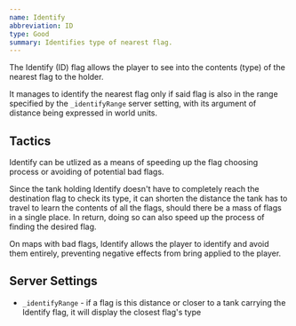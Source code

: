 ```yaml
---
name: Identify
abbreviation: ID
type: Good
summary: Identifies type of nearest flag.
---
```


The Identify (ID) flag allows the player to see into the contents (type) of the nearest flag to the holder.

It manages to identify the nearest flag only if said flag is also in the range specified by the `_identifyRange` server setting, with its argument of distance being expressed in world units.

## Tactics

Identify can be utlized as a means of speeding up the flag choosing process or avoiding of potential bad flags.

Since the tank holding Identify doesn't have to completely reach the destination flag to check its type, it can shorten the distance the tank has to travel to learn the contents of all the flags, should there be a mass of flags in a single place. In return, doing so can also speed up the process of finding the desired flag.

On maps with bad flags, Identify allows the player to identify and avoid them entirely, preventing negative effects from bring applied to the player.

## Server Settings

- `_identifyRange` - if a flag is this distance or closer to a tank carrying the Identify flag, it will display the closest flag's type

